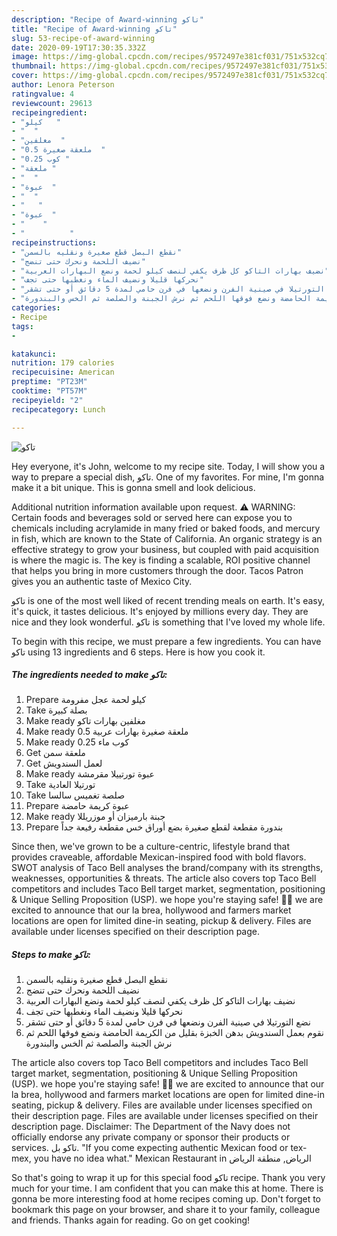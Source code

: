 ```yaml
---
description: "Recipe of Award-winning تاكو"
title: "Recipe of Award-winning تاكو"
slug: 53-recipe-of-award-winning
date: 2020-09-19T17:30:35.332Z
image: https://img-global.cpcdn.com/recipes/9572497e381cf031/751x532cq70/الصورة-الرئيسية-لوصفةتاكو.jpg
thumbnail: https://img-global.cpcdn.com/recipes/9572497e381cf031/751x532cq70/الصورة-الرئيسية-لوصفةتاكو.jpg
cover: https://img-global.cpcdn.com/recipes/9572497e381cf031/751x532cq70/الصورة-الرئيسية-لوصفةتاكو.jpg
author: Lenora Peterson
ratingvalue: 4
reviewcount: 29613
recipeingredient:
- "كيلو   "
- "  "
- "مغلفين  "
- "0.5 ملعقة صغيرة  "
- "0.25 كوب "
- "ملعقة "
- "  "
- "عبوة  "
- "  "
- "   "
- "عبوة  "
- "    "
- "          "
recipeinstructions:
- "نقطع البصل قطع صغيرة ونقليه بالسمن"
- "نضيف اللحمة ونحرك حتى تنضج"
- "نضيف بهارات التاكو كل ظرف يكفي لنصف كيلو لحمة ونضع البهارات العربية"
- "نحركها قليلا ونضيف الماء ونغطيها حتى تجف"
- "نضع التورتيلا في صينية الفرن ونضعها في فرن حامي لمدة 5 دقائق أو حتى تشقر"
- "نقوم بعمل السندويش بدهن الخبزة بقليل من الكريمة الحامضة ونضع فوقها اللحم ثم نرش الجبنة والصلصة ثم الخس والبندورة"
categories:
- Recipe
tags:
- 

katakunci:  
nutrition: 179 calories
recipecuisine: American
preptime: "PT23M"
cooktime: "PT57M"
recipeyield: "2"
recipecategory: Lunch

---
```



![تاكو](https://img-global.cpcdn.com/recipes/9572497e381cf031/751x532cq70/الصورة-الرئيسية-لوصفةتاكو.jpg)

Hey everyone, it's John, welcome to my recipe site. Today, I will show you a way to prepare a special dish, تاكو. One of my favorites. For mine, I'm gonna make it a bit unique. This is gonna smell and look delicious.

Additional nutrition information available upon request. ⚠ WARNING: Certain foods and beverages sold or served here can expose you to chemicals including acrylamide in many fried or baked foods, and mercury in fish, which are known to the State of California. An organic strategy is an effective strategy to grow your business, but coupled with paid acquisition is where the magic is. The key is finding a scalable, ROI positive channel that helps you bring in more customers through the door. Tacos Patron gives you an authentic taste of Mexico City.

تاكو is one of the most well liked of recent trending meals on earth. It's easy, it's quick, it tastes delicious. It's enjoyed by millions every day. They are nice and they look wonderful. تاكو is something that I've loved my whole life.


To begin with this recipe, we must prepare a few ingredients. You can have تاكو using 13 ingredients and 6 steps. Here is how you cook it.

<!--inarticleads1-->

##### The ingredients needed to make تاكو:

1. Prepare كيلو لحمة عجل مفرومة
1. Take  بصلة كبيرة
1. Make ready مغلفين بهارات تاكو
1. Make ready 0.5 ملعقة صغيرة بهارات عربية
1. Make ready 0.25 كوب ماء
1. Get ملعقة سمن
1. Get  لعمل السندويش
1. Make ready عبوة تورتييلا مقرمشة
1. Take  تورتيلا العادية
1. Take  صلصة تغميس سالسا
1. Prepare عبوة كريمة حامضة
1. Make ready  جبنة بارميزان أو موزريللا
1. Prepare  بندورة مقطعة لقطع صغيرة بضع أوراق خس مقطعة رفيعة جداً


Since then, we&#39;ve grown to be a culture-centric, lifestyle brand that provides craveable, affordable Mexican-inspired food with bold flavors. SWOT analysis of Taco Bell analyses the brand/company with its strengths, weaknesses, opportunities &amp; threats. The article also covers top Taco Bell competitors and includes Taco Bell target market, segmentation, positioning &amp; Unique Selling Proposition (USP). we hope you&#39;re staying safe! 🙏🏽 we are excited to announce that our la brea, hollywood and farmers market locations are open for limited dine-in seating, pickup &amp; delivery. Files are available under licenses specified on their description page. 

<!--inarticleads2-->

##### Steps to make تاكو:

1. نقطع البصل قطع صغيرة ونقليه بالسمن
1. نضيف اللحمة ونحرك حتى تنضج
1. نضيف بهارات التاكو كل ظرف يكفي لنصف كيلو لحمة ونضع البهارات العربية
1. نحركها قليلا ونضيف الماء ونغطيها حتى تجف
1. نضع التورتيلا في صينية الفرن ونضعها في فرن حامي لمدة 5 دقائق أو حتى تشقر
1. نقوم بعمل السندويش بدهن الخبزة بقليل من الكريمة الحامضة ونضع فوقها اللحم ثم نرش الجبنة والصلصة ثم الخس والبندورة


The article also covers top Taco Bell competitors and includes Taco Bell target market, segmentation, positioning &amp; Unique Selling Proposition (USP). we hope you&#39;re staying safe! 🙏🏽 we are excited to announce that our la brea, hollywood and farmers market locations are open for limited dine-in seating, pickup &amp; delivery. Files are available under licenses specified on their description page. Files are available under licenses specified on their description page. Disclaimer: The Department of the Navy does not officially endorse any private company or sponsor their products or services. تاكو بل. &#34;If you come expecting authentic Mexican food or tex-mex, you have no idea what.&#34; Mexican Restaurant in الرياض, منطقة الرياض‎ 

So that's going to wrap it up for this special food تاكو recipe. Thank you very much for your time. I am confident that you can make this at home. There is gonna be more interesting food at home recipes coming up. Don't forget to bookmark this page on your browser, and share it to your family, colleague and friends. Thanks again for reading. Go on get cooking!
